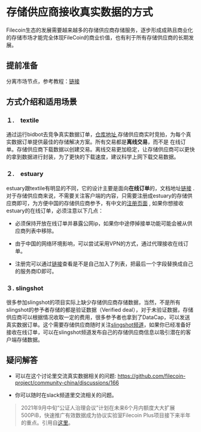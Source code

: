 # 存储供应商接收真实数据的方式

 Filecoin生态的发展需要越来越多的存储供应商存储服务，逐步形成成熟且商业化的存储市场才能完全体现FileCoin的商业价值，也有利于所有存储供应商的长期发展。

## 提前准备

分离市场节点，参考教程：[链接](https://github.com/filecoin-project/community-china/blob/master/documents/tutorial/split_markets_node/split_markets_node.md)

## 方式介绍和适用场景

### １.　textile

通过运行bidbot去竞争真实数据订单，[仓库地址](https://github.com/textileio/bidbot),存储供应商实时竞拍，为每个真实数据订单提供最佳的存储解决方案。所有交易都是**离线交易**，而不是 在线订单。存储供应商下载数据以创建交易。离线交易更加稳定，让存储供应商可以更快的拿到数据进行封装，为了更快的下载速度，建议科学上网下载交易数据。

### ２.　estuary

estuary跟textile有明显的不同，它的设计主要是面向**在线订单**的，文档地址[链接](https://docs.estuary.tech/) . 对于存储供应商来说，不需要关注客户端的内容，只需要注册成estuary的存储供应商即可，为方便中国的存储供应商参予，有中文的[注册页面](https://docs.estuary.tech/get-provider-added-cn) , 如果你想接收estuary的在线订单，必须注意以下几点：

- 必须保持开放在线订单并暴露公网ip，如果你中途停掉接单功能可能会被从供应商列表中移除。

- 由于中国的网络环境影响，可以尝试采用VPN的方式，通过代理接收在线订单。

- 注册完可以通过[链接](https://estuary.tech/providers/stats/f01264125)查看是不是自己加入了列表，把最后一个字段替换成自己的服务商ID即可。

### ３. slingshot

很多参加slingshot的项目实际上缺少存储供应商存储数据，当然，不是所有slingshot的参予者存储的都是验证数据（Verified deal），对于未验证数据，存储供应商可以根据情况收取一定的费用，很多参予者也拿到了DataCap，可以发送真实数据订单。这个需要存储供应商随时关注[slingshot频道](https://filecoinproject.slack.com/archives/C01AZP8BKRQ)，如果你已经准备好接收在线订单，可以在slingshot频道发布自己的存储供应商信息以吸引潜在的客户端存储数据。

## 疑问解答

- 可以在这个讨论里交流真实数据相关的问题: <https://github.com/filecoin-project/community-china/discussions/166>

- 你可以随时在slack频道里交流相关的问题。

> 2021年9月中旬“公证人治理会议”计划在未来6个月内额度大大扩展500PiB，快速推广有效数据成为协议实验室Filecoin Plus项目接下来半年的重点。引用自[这里](https://mp.weixin.qq.com/s/jtz6MLe3d9aV2ZgxaJbm9A)。
